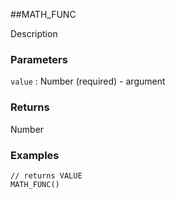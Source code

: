 ##MATH_FUNC

Description

### Parameters
`value` : Number (required) - argument

### Returns
Number

### Examples
```
// returns VALUE
MATH_FUNC()
```